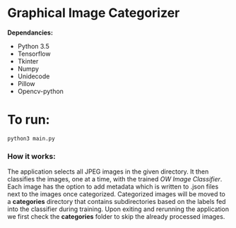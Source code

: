 # Graphical Image Categorizer

**Dependancies:**

* Python 3.5
* Tensorflow
* Tkinter
* Numpy
* Unidecode
* Pillow
* Opencv-python

# To run:
```python3 main.py```

### How it works:

The application selects all JPEG images in the given directory. It then classifies the images, one at a time, with the trained *OW Image Classifier*. Each image has the option to add metadata which is written to .json files next to the images once categorized. Categorized images will be moved to a **categories** directory that contains subdirectories based on the labels fed into the classifier during training. Upon exiting and rerunning the application we first check the **categories** folder to skip the already processed images.
